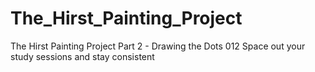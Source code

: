 # The_Hirst_Painting_Project
 The Hirst Painting Project Part 2 - Drawing the Dots  012 Space out your study sessions and stay consistent
